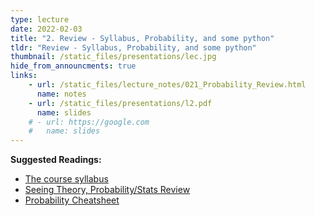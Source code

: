 ```yaml
---
type: lecture
date: 2022-02-03
title: "2. Review - Syllabus, Probability, and some python"
tldr: "Review - Syllabus, Probability, and some python"
thumbnail: /static_files/presentations/lec.jpg
hide_from_announcments: true
links: 
    - url: /static_files/lecture_notes/021_Probability_Review.html
      name: notes
    - url: /static_files/presentations/l2.pdf
      name: slides
    # - url: https://google.com
    #   name: slides
---
```

**Suggested Readings:** 
- [The course syllabus](./syllabus)
- [Seeing Theory, Probability/Stats Review](https://seeing-theory.brown.edu/probability-distributions/index.html)
- [Probability Cheatsheet](http://www.wzchen.com/probability-cheatsheet)


